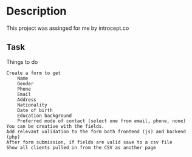 # Description
This project was assinged for me by introcept.co

## Task
Things to do

    Create a form to get
        Name
        Gender
        Phone
        Email
        Address
        Nationality
        Date of birth
        Education background
        Preferred mode of contact (select one from email, phone, none)
    You can be creative with the fields.
    Add relevant validation to the form both frontend (js) and backend (php)
    After form submission, if fields are valid save to a csv file
    Show all clients pulled in from the CSV as another page

